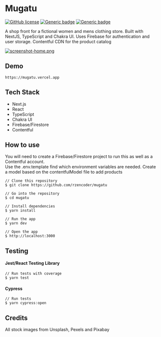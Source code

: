 # Mugatu
[![GitHub license](https://img.shields.io/github/license/Naereen/StrapDown.js.svg)](https://github.com/Naereen/StrapDown.js/blob/master/LICENSE) 
[![Generic badge](https://img.shields.io/badge/</>-TypeScript-blue.svg)](https://shields.io/)
[![Generic badge](https://img.shields.io/badge/</>-NextJS-blue.svg)](https://shields.io/)

A shop front for a fictional women and mens clothing store. Built with NextJS, TypeScript and Chakra UI. Uses Firebase for authentication and user storage. Contentful CDN for the product catalog

[![screenshot-home.png](https://i.postimg.cc/TY3yQk7K/screenshot-home.png)](https://postimg.cc/MXgKpY8w)

## Demo
```
https://mugatu.vercel.app
```

## Tech Stack
* Next.js
* React
* TypeScript
* Chakra UI
* Firebase/Firestore
* Contentful



## How to use

You will need to create a Firebase/Firestore project to run this as well as a Contentful account.<br>
Use the .env.template find which environment variables are needed. Create a model based on the contentfulModel file to add products

```
// Clone this repository
$ git clone https://github.com/rzencoder/mugatu

// Go into the repository
$ cd mugatu

// Install dependencies
$ yarn install

// Run the app
$ yarn dev

// Open the app
$ http://localhost:3000
```

## Testing

#### Jest/React Testing Library
```
// Run tests with coverage
$ yarn test
```
#### Cypress
```
// Run tests
$ yarn cypress:open
```

## Credits

All stock images from Unsplash, Pexels and Pixabay